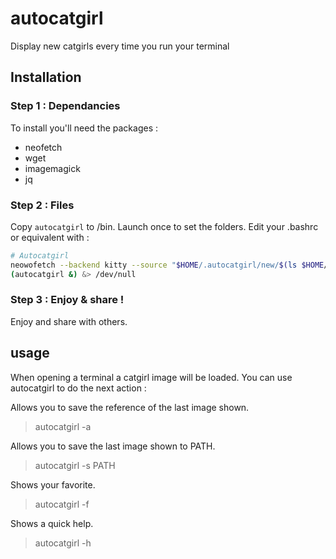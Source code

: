 # autocatgirl

Display new catgirls every time you run your terminal

## Installation 

### Step 1 : Dependancies
To install you'll need the packages : 
* neofetch
* wget
* imagemagick
* jq

### Step 2 : Files

Copy ``autocatgirl`` to /bin. Launch once to set the folders. Edit your .bashrc or equivalent with : 
```bash
# Autocatgirl
neowofetch --backend kitty --source "$HOME/.autocatgirl/new/$(ls $HOME/.autocatgirl/new)" --size none
(autocatgirl &) &> /dev/null
```

### Step 3 : Enjoy & share !
Enjoy and share with others.

## usage
When opening a terminal a catgirl image will be loaded. You can use autocatgirl to do the next action :

Allows you to save the reference of the last image shown.
> autocatgirl -a

Allows you to save the last image shown to PATH.
> autocatgirl -s PATH

Shows your favorite.
> autocatgirl -f

Shows a quick help.
> autocatgirl -h
